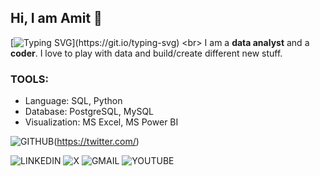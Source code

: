 ## Hi, I am Amit 👋

[![Typing SVG](https://readme-typing-svg.demolab.com?font=Fira+Code&pause=1000&random=false&width=435&lines=Data+Analyst+at+Your+Service!)](https://git.io/typing-svg)
<br>
I am a **data analyst** and a **coder**. I love to play with data and build/create different new stuff.

### TOOLS:
- Language: SQL, Python
- Database: PostgreSQL, MySQL
- Visualization: MS Excel, MS Power BI


![GITHUB](https://img.shields.io/badge/GITHUB-black?style=for-the-badge&logo=GITHUB&logoColor=white)(https://twitter.com/)

![LINKEDIN](https://img.shields.io/badge/LINKEDIN-blue?style=for-the-badge&logo=LINKEDIN&logoColor=white)
![X](https://img.shields.io/badge/X-black?style=for-the-badge&logo=X&logoColor=white)
![GMAIL](https://img.shields.io/badge/GMAIL-red?style=for-the-badge&logo=GMAIL&logoColor=white)
![YOUTUBE](https://img.shields.io/badge/YOUTUBE-red?style=for-the-badge&logo=YOUTUBE&logoColor=white)


<!--
**amitht007/amitht007** is a ✨ _special_ ✨ repository because its `README.md` (this file) appears on your GitHub profile.

Here are some ideas to get you started:

- 🔭 I’m currently working on ...
- 🌱 I’m currently learning ...
- 👯 I’m looking to collaborate on ...
- 🤔 I’m looking for help with ...
- 💬 Ask me about ...
- 📫 How to reach me: ...
- 😄 Pronouns: ...
- ⚡ Fun fact: ...
-->
